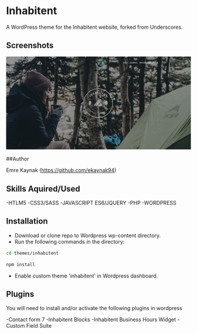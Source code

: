 # Inhabitent

A WordPress theme for the Inhabitent website, forked from Underscores.

## Screenshots

![Inhabitent website](./themes/inhabitent/screenshot.png)

##Author

Emre Kaynak (https://github.com/ekaynak94)

## Skills Aquired/Used

-HTLM5
-CSS3/SASS
-JAVASCRIPT ES6/JQUERY
-PHP
-WORDPRESS

## Installation

- Download or clone repo to Wordpress wp-content directory.
- Run the following commands in the directory:

```bash
cd themes/inhabitent
```

```bash
npm install
```

- Enable custom theme 'inhabitent' in Wordpress dashboard.

## Plugins

You will need to install and/or activate the following plugins in wordpress

-Contact form 7
-Inhabitent Blocks
-Inhabitent Business Hours Widget
-Custom Field Suite

